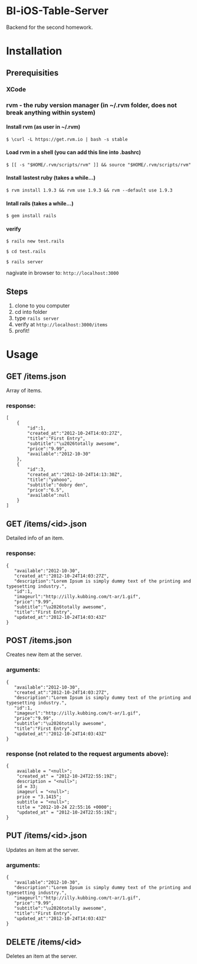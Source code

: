 # BI-iOS-Table-Server

Backend for the second homework.

# Installation

## Prerequisities

### XCode

### rvm - the ruby version manager (in ~/.rvm folder, does not break anything within system)

#### Install rvm (as user in ~/.rvm)

`$ \curl -L https://get.rvm.io | bash -s stable`

#### Load rvm in a shell (you can add this line into .bashrc)

`$ [[ -s "$HOME/.rvm/scripts/rvm" ]] && source "$HOME/.rvm/scripts/rvm"`

#### Install lastest ruby (takes a while…)

`$ rvm install 1.9.3 && rvm use 1.9.3 && rvm --default use 1.9.3`

#### Intall rails (takes a while...)

`$ gem install rails`

#### verify

`$ rails new test.rails`

`$ cd test.rails`

`$ rails server`

nagivate in browser to: `http://localhost:3000`

## Steps

1. clone to you computer
2. cd into folder
3. type `rails server`
4. verify at `http://localhost:3000/items`
5. profit!

# Usage

## GET /items.json

Array of items.

### response:

	[
   		{
      		"id":1,
      		"created_at":"2012-10-24T14:03:27Z",
      		"title":"First Entry",
      		"subtitle":"\u2026totally awesome",
      		"price":"9.99",
      		"available":"2012-10-30"
   		},
   		{
      		"id":3,
      		"created_at":"2012-10-24T14:13:30Z",
      		"title":"yahooo",
      		"subtitle":"dobry den",
      		"price":"6.5",
      		"available":null
   		}
   	]
	
## GET /items/\<id\>.json

Detailed info of an item.

### response:

	{
	   "available":"2012-10-30",
	   "created_at":"2012-10-24T14:03:27Z",
	   "description":"Lorem Ipsum is simply dummy text of the printing and typesetting industry.",
	   "id":1,
	   "imageurl":"http://illy.kubbing.com/t-ar/1.gif",
	   "price":"9.99",
	   "subtitle":"\u2026totally awesome",
	   "title":"First Entry",
	   "updated_at":"2012-10-24T14:03:43Z"
	}
	
## POST /items.json

Creates new item at the server.

### arguments:

	{
	   "available":"2012-10-30",
	   "created_at":"2012-10-24T14:03:27Z",
	   "description":"Lorem Ipsum is simply dummy text of the printing and typesetting industry.",
	   "id":1,
	   "imageurl":"http://illy.kubbing.com/t-ar/1.gif",
	   "price":"9.99",
	   "subtitle":"\u2026totally awesome",
	   "title":"First Entry",
	   "updated_at":"2012-10-24T14:03:43Z"
	}
	
### response (not related to the request arguments above):

	{
	    available = "<null>";
	    "created_at" = "2012-10-24T22:55:19Z";
	    description = "<null>";
	    id = 33;
	    imageurl = "<null>";
	    price = "3.1415";
	    subtitle = "<null>";
	    title = "2012-10-24 22:55:16 +0000";
	    "updated_at" = "2012-10-24T22:55:19Z";
	}

	
## PUT /items/\<id\>.json

Updates an item at the server.

### arguments:

	{
	   "available":"2012-10-30",
	   "description":"Lorem Ipsum is simply dummy text of the printing and typesetting industry.",
	   "imageurl":"http://illy.kubbing.com/t-ar/1.gif",
	   "price":"9.99",
	   "subtitle":"\u2026totally awesome",
	   "title":"First Entry",
	   "updated_at":"2012-10-24T14:03:43Z"
	}
	
## DELETE /items/\<id\>

Deletes an item at the server.